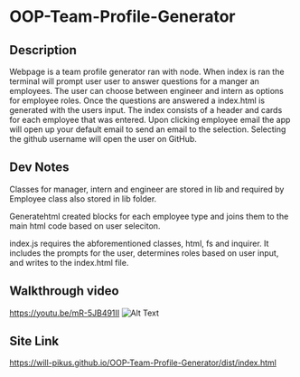 # OOP-Team-Profile-Generator

## Description
Webpage is a team profile generator ran with node. When index is ran the terminal will prompt user user to answer questions for a manger an employees. The user can choose between engineer and intern as options for employee roles. Once the questions are answered a index.html is generated with the users input. The index consists of a header and cards for each employee that was entered. Upon clicking employee email the app will open up your default email to send an email to the selection. Selecting the github username will open the user on GitHub.

## Dev Notes 
Classes for manager, intern and engineer are stored in lib and required by Employee class also stored in lib folder.

Generatehtml created blocks for each employee type and joins them to the main html code based on user seleciton. 

index.js requires the abforementioned classes, html, fs and inquirer. It includes the prompts for the user, determines roles based on user input, and writes to the index.html file.
## Walkthrough video
https://youtu.be/mR-5JB491II
![Alt Text](./media/walkthrough-tpg.gif)
## Site Link
https://will-pikus.github.io/OOP-Team-Profile-Generator/dist/index.html